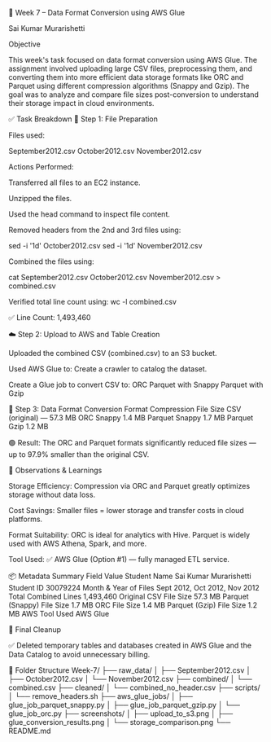 📅 Week 7 – Data Format Conversion using AWS Glue

 Sai Kumar Murarishetti


Objective

This week's task focused on data format conversion using AWS Glue. The assignment involved uploading large CSV files, preprocessing them, and converting them into more efficient data storage formats like ORC and Parquet using different compression algorithms (Snappy and Gzip). The goal was to analyze and compare file sizes post-conversion to understand their storage impact in cloud environments.

✅ Task Breakdown
📁 Step 1: File Preparation

Files used:

September2012.csv
October2012.csv
November2012.csv

Actions Performed:

Transferred all files to an EC2 instance.

Unzipped the files.

Used the head command to inspect file content.

Removed headers from the 2nd and 3rd files using:

sed -i '1d' October2012.csv
sed -i '1d' November2012.csv


Combined the files using:

cat September2012.csv October2012.csv November2012.csv > combined.csv


Verified total line count using:
wc -l combined.csv


✅ Line Count: 1,493,460

☁️ Step 2: Upload to AWS and Table Creation

Uploaded the combined CSV (combined.csv) to an S3 bucket.

Used AWS Glue to:
Create a crawler to catalog the dataset.

Create a Glue job to convert CSV to:
ORC
Parquet with Snappy
Parquet with Gzip


🔁 Step 3: Data Format Conversion
Format	Compression	File Size
CSV (original)	—	57.3 MB
ORC	Snappy	1.4 MB
Parquet	Snappy	1.7 MB
Parquet	Gzip	1.2 MB

🟢 Result: The ORC and Parquet formats significantly reduced file sizes — up to 97.9% smaller than the original CSV.

🧠 Observations & Learnings

Storage Efficiency:
Compression via ORC and Parquet greatly optimizes storage without data loss.

Cost Savings:
Smaller files = lower storage and transfer costs in cloud platforms.

Format Suitability:
ORC is ideal for analytics with Hive.
Parquet is widely used with AWS Athena, Spark, and more.

Tool Used:
✅ AWS Glue (Option #1) — fully managed ETL service.

📦 Metadata Summary
Field	Value
Student Name	Sai Kumar Murarishetti
Student ID	30079224
Month & Year of Files	Sept 2012, Oct 2012, Nov 2012
Total Combined Lines	1,493,460
Original CSV File Size	57.3 MB
Parquet (Snappy) File Size	1.7 MB
ORC File Size	1.4 MB
Parquet (Gzip) File Size	1.2 MB
AWS Tool Used	AWS Glue

🧹 Final Cleanup

✅ Deleted temporary tables and databases created in AWS Glue and the Data Catalog to avoid unnecessary billing.


📁 Folder Structure
Week-7/
├── raw_data/
│   ├── September2012.csv
│   ├── October2012.csv
│   └── November2012.csv
├── combined/
│   └── combined.csv
├── cleaned/
│   └── combined_no_header.csv
├── scripts/
│   └── remove_headers.sh
├── aws_glue_jobs/
│   ├── glue_job_parquet_snappy.py
│   ├── glue_job_parquet_gzip.py
│   └── glue_job_orc.py
├── screenshots/
│   ├── upload_to_s3.png
│   ├── glue_conversion_results.png
│   └── storage_comparison.png
└── README.md
